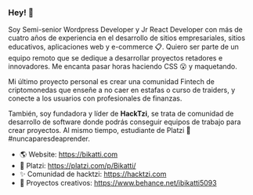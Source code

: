### Hey! 👋

Soy Semi-senior Wordpress Developer y Jr React Developer con más de cuatro años de experiencia en el desarrollo de sitios empresariales, sitios educativos, aplicaciones web y e-commerce 📋. Quiero ser parte de un equipo remoto que se dedique a desarrollar proyectos retadores e innovadores. Me encanta pasar horas haciendo CSS 😮 y maquetando.

Mi último proyecto personal es crear una comunidad Fintech de criptomonedas que enseñe a no caer en estafas o curso de traiders, y conecte a los usuarios con profesionales de finanzas.

También, soy fundadora y líder de **HackTzi**, se trata de comunidad de desarrollo de software donde podrás conseguir equipos de trabajo para crear proyectos. Al mismo tiempo, estudiante de Platzi 💚 #nuncaparesdeaprender. 

- 🌎 Website: https://bikatti.com
- 💚 Platzi: https://platzi.com/p/Bikatti/
- ✨ Comunidad de hacktzi: https://hacktzi.com
- 🙌 Proyectos creativos: https://www.behance.net/ibikatti5093
